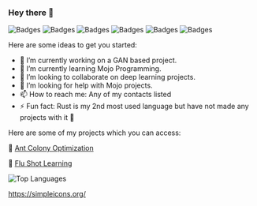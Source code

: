 ### Hey there 👋

![Badges](https://img.shields.io/badge/-Python-3776AB?logo=python&logoColor=fff)
![Badges](https://img.shields.io/badge/-Javascript-F7DF1E?logo=javascript&logoColor=fff)
![Badges](https://img.shields.io/badge/-Jupyter-F37626?logo=jupyter&logoColor=fff)
![Badges](https://img.shields.io/badge/-PyTorch-EE4C2C?logo=pytorch&logoColor=fff)
![Badges](https://img.shields.io/badge/-TensorFlow-FF6F00?logo=tensorflow&logoColor=fff)
![Badges](https://img.shields.io/badge/-Hadoop-66CCFF?logo=apachehadoop&logoColor=fff)

Here are some ideas to get you started:

- 🔭 I’m currently working on a GAN based project.
- 🌱 I’m currently learning Mojo Programming.
- 👯 I’m looking to collaborate on deep learning projects.
- 🤔 I’m looking for help with Mojo projects.
- 📫 How to reach me: Any of my contacts listed
- ⚡ Fun fact: Rust is my 2nd most used language but have not made any projects with it 🗿

Here are some of my projects which you can access:

🐜 [Ant Colony Optimization](https://github.com/Daniel2tio/ACO-Simulation)

💉 [Flu Shot Learning](https://github.com/Daniel2tio/Data-Science-Flu-Shot-Learning)

![Top Languages](https://github-readme-stats.vercel.app/api/top-langs/?username=DANIEL2TIO&show_icons=true&theme=radical)

https://simpleicons.org/
